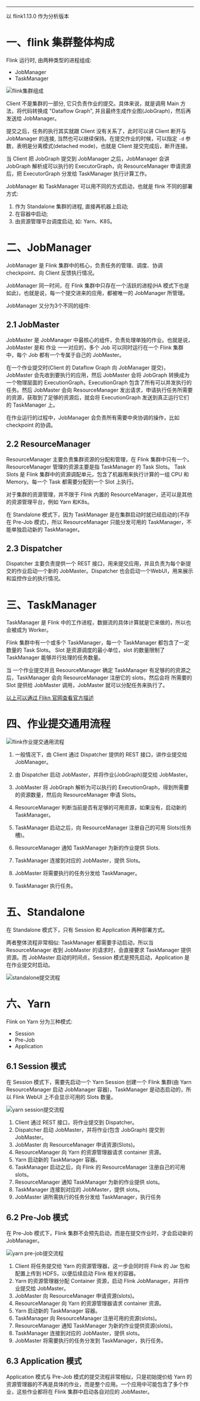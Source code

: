 




---

以 flink1.13.0 作为分析版本






# 一、flink 集群整体构成

Flink 运行时, 由两种类型的进程组成:
- JobManager
- TaskManager

![flink集群组成](../../img/flink/flink架构/flink集群组成.png)

Client 不是集群的一部分, 它只负责作业的提交。具体来说，就是调用 Main 方法，将代码转换成 "Dataflow Graph", 并且最终生成作业图(JobGraph)，然后再发送给 JobManager。

提交之后，任务的执行其实就跟 Client 没有关系了，此时可以讲 Client 断开与 JobManager 的连接, 当然也可以继续保持。在提交作业的时候，可以指定 `-d` 参数，表明是分离模式(detached mode)，也就是 Client 提交完成后，断开连接。

当 Client 把 JobGraph 提交到 JobManager 之后，JobManager 会讲 JobGraph 解析成可以执行的 ExecutorGraph，向 ResourceManager 申请资源后，把 ExecutorGraph 分发给 TaskManager 执行计算工作。

JobManager 和 TaskManager 可以用不同的方式启动，也就是 flink 不同的部署方式:
1. 作为 Standalone 集群的进程, 直接再机器上启动;
2. 在容器中启动;
3. 由资源管理平台调度启动, 如: Yarn、K8S。

# 二、JobManager
JobManager 是 Flink 集群中的核心，负责任务的管理、调度、协调 checkpoint、向 Client 反馈执行情况。

JobManager 同一时间，在 Flink 集群中只存在一个活跃的进程(HA 模式下也是如此)，也就是说，每一个提交进来的应用，都被唯一的 JobManager 所管理。

JobManager 又分为3个不同的组件:

## 2.1 JobMaster
JobMaster 是 JobManager 中最核心的组件，负责处理单独的作业。也就是说，JobMaster 是和 作业 一一对应的，多个 Job 可以同时运行在一个 Flink 集群中，每个 Job 都有一个专属于自己的 JobMaster。

在一个作业提交时(Client 的 Dataflow Graph 向 JobManager 提交)，JobMaster 会先收到要执行的应用，然后 JobMaster 会将 JobGraph 转换成为一个物理层面的 ExecutionGraph，ExecutionGraph 包含了所有可以并发执行的任务。然后 JobMaster 会向 ResourceManager 发出请求，申请执行任务所需要的资源，获取到了足够的资源后，就会将 ExecutionGraph 发送到真正运行它们的 TaskManager 上。

在作业运行的过程中，JobManager 会负责所有需要中央协调的操作，比如 checkpoint 的协调。

## 2.2 ResourceManager
ResourceManager 主要负责集群资源的分配和管理，在 Flink 集群中只有一个。ResourceManager 管理的资源主要是指 TaskManager 的 Task Slots。 Task Slots 是 Flink 集群中的资源调配单元，包含了机器用来执行计算的一组 CPU 和 Memory。每一个 Task 都需要分配到一个 Slot 上执行。

对于集群的资源管理，并不限于 Flink 内置的 ResourceManager，还可以是其他的资源管理平台，例如 Yarn 和K8s。

在 Standalone 模式下，因为 TaskManager 是在集群启动时就已经启动的(不存在 Pre-Job 模式)，所以 ResourceManager 只能分发可用的 TaskManager，不能单独启动新的 TaskManager。

## 2.3 Dispatcher
Dispatcher 主要负责提供一个 REST 接口，用来提交应用，并且负责为每个新提交的作业启动一个新的 JobMaster。Dispatcher 也会启动一个WebUI，用来展示和监控作业的执行情况。

# 三、TaskManager
TaskManager 是 Flink 中的工作进程，数据流的具体计算就是它来做的，所以也会被成为 Worker。

Flink 集群中有一个或多个 TaskManager，每一个 TaskManager 都包含了一定数量的 Task Slots。 Slot 是资源调度的最小单位，slot 的数量限制了 TaskManager 能够并行处理的任务数量。

当 一个作业提交并且 ResourceManager 确定 TaskManager 有足够的的资源之后，TaskManager 会向 ResourceManager 注册它的 slots，然后会将 所需要的 Slot 提供给 JobMaster 调用，JobMaster 就可以分配任务来执行了。



[以上可以通过 Flikn 官网查看官方描述](https://nightlies.apache.org/flink/flink-docs-release-1.13/docs/concepts/flink-architecture/#flink-architecture)

# 四、作业提交通用流程

![flink作业提交通用流程](../../img/flink/flink架构/flink作业提交通用流程.png)

1. 一般情况下，由 Client 通过 Dispatcher 提供的 REST 接口，讲作业提交给 JobManager。

2. 由 Dispatcher 启动 JobMaster，并将作业(JobGraph)提交给 JobMaster。

3. JobMaster 将 JobGraph 解析为可以执行的 ExecutionGraph，得到所需要的资源数量，然后向 ResourceManager 申请 Slots。

4. ResourceManager 判断当前是否有足够的可用资源，如果没有，启动新的 TaskManager。

5. TaskManager 启动之后，向 ResourceManager 注册自己的可用 Slots(任务槽)。

6. ResourceManager 通知 TaskManager 为新的作业提供 Slots.

7. TaskManager 连接到对应的 JobMaster，提供 Slots。

8. JobMaster 将需要执行的任务分发给 TaskManager。

9. TaskManager 执行任务。


# 五、Standalone 
在 Standalone 模式下，只有 Session 和 Application 两种部署方式。

两者整体流程非常相似: TaskManager 都需要手动启动，所以当 ResourceManager 收到 JobMaster 的请求时，会直接要求 TaskManager 提供资源。而 JobMaster 启动的时间点，Session 模式是预先启动，Application 是在作业提交时启动。

![standalone提交流程](../../img/flink/flink架构/standalone提交流程.png)

# 六、Yarn 
Flink on Yarn 分为三种模式:
- Session
- Pre-Job
- Application

## 6.1 Session 模式
在 Session 模式下，需要先启动一个 Yarn Session 创建一个 Flink 集群(由 Yarn ResourceManager 启动 JobManager 容器)，TaskManager 是动态启动的，所以 Flink WebUI 上不会显示可用的 Slots 数量。

![yarn session提交流程](../../img/flink/flink架构/yarn_session提交流程.png)

1. Client 通过 REST 接口，将作业提交到 Dispatcher。
2. Dispatcher 启动 JobMaster，并将作业(包含 JobGraph) 提交到 JobMaster。
3. JobMaster 向 ResourceManager 申请资源(Slots)。
4. ResourceManager 向 Yarn 的资源管理器请求 container 资源。
5. Yarn 启动新的 TaskManager 容器。
6. TaskManager 启动之后，向 Flink 的 ResourceManager 注册自己的可用 slots。
7. ResourceManager 通知 TaskManager 为新的作业提供 slots。
8. TaskManager 连接到对应的 JobMaster，提供 slots。
9. JobMaster 讲所需执行的任务分发给 TaskManager，执行任务

## 6.2 Pre-Job 模式
在 Pre-Job 模式下，Flink 集群不会预先启动，而是在提交作业时，才会启动新的 JobManager。

![yarn pre-job提交流程](../../img/flink/flink架构/yarn_pre-job提交流程.png)

1. Client 将任务提交给 Yarn 的资源管理器，这一步会同时将 Flink 的 Jar 包和配置上传到 HDFS，以便后续启动 Flink 相关的容器。
2. Yarn 的资源管理器分配 Container 资源，启动 Flink JobManager，并将作业提交给 JobMaster。
3. JobMaster 向 ResourceManager 申请资源(slots)。
4. ResourceManager 向 Yarn 的资源管理器请求 container 资源。
5. Yarn 启动新的 TaskManager 容器。
6. TaskManager 向 ResourceManager 注册可用的资源(slots)。
7. ResourceManager 通知 TaskManager 为新的作业提供资源(slots)。
8. TaskManager 连接到对应的 JobMaster，提供 slots。
9. JobMaster 将需要执行的任务分发到 TaskManager，执行任务。

## 6.3 Application 模式
Application 模式与 Pre-Job 模式的提交流程非常相似，只是初始提价给 Yarn 的资源管理器的不再是具体的作业，而是整个应用。一个应用中可能包含了多个作业，这些作业都将在 Flink 集群中启动各自对应的 JobMaster。



























